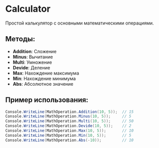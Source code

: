 # Calculator

Простой калькулятор с основными математическими операциями.

## Методы:
- **Addition**: Сложение
- **Minus**: Вычитание
- **Multi**: Умножение
- **Devide**: Деление
- **Max**: Нахождение максимума
- **Min**: Нахождение минимума
- **Abs**: Абсолютное значение

## Пример использования:

```csharp
Console.WriteLine(MathOperation.Addition(10, 5));  // 15
Console.WriteLine(MathOperation.Minus(10, 5));     // 5
Console.WriteLine(MathOperation.Multi(10, 5));     // 50
Console.WriteLine(MathOperation.Devide(10, 5));    // 2
Console.WriteLine(MathOperation.Max(10, 5));       // 10
Console.WriteLine(MathOperation.Min(10, 5));       // 5
Console.WriteLine(MathOperation.Abs(-10));         // 10
